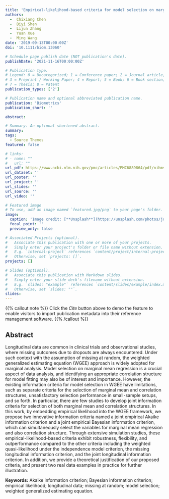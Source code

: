 ```yaml
---
title: 'Empirical-likelihood-based criteria for model selection on marginal analysis of longitudinal data with dropout missingness'
authors:
  -  Chixiang Chen
  -  Biyi Shen
  -  Lijun Zhang
  -  Yuan Xue
  -  Ming Wang
date: '2019-09-13T00:00:00Z'
doi: '10.1111/biom.13060'

# Schedule page publish date (NOT publication's date).
publishDate: '2021-11-16T00:00:00Z'

# Publication type.
# Legend: 0 = Uncategorized; 1 = Conference paper; 2 = Journal article;
# 3 = Preprint / Working Paper; 4 = Report; 5 = Book; 6 = Book section;
# 7 = Thesis; 8 = Patent
publication_types: ['2']

# Publication name and optional abbreviated publication name.
publication: 'Biometrics'
publication_short: ''

abstract: 

# Summary. An optional shortened abstract.
summary: 
tags:
  - Source Themes
featured: false

# links:
# - name: ""
#   url: ""
url_pdf: https://www.ncbi.nlm.nih.gov/pmc/articles/PMC6889864/pdf/nihms-1057969.pdf
url_dataset: ''
url_poster: ''
url_project: ''
url_slides: ''
url_source: ''
url_video: ''

# Featured image
# To use, add an image named `featured.jpg/png` to your page's folder.
image:
  caption: 'Image credit: [**Unsplash**](https://unsplash.com/photos/jdD8gXaTZsc)'
  focal_point: ''
  preview_only: false

# Associated Projects (optional).
#   Associate this publication with one or more of your projects.
#   Simply enter your project's folder or file name without extension.
#   E.g. `internal-project` references `content/project/internal-project/index.md`.
#   Otherwise, set `projects: []`.
projects: []

# Slides (optional).
#   Associate this publication with Markdown slides.
#   Simply enter your slide deck's filename without extension.
#   E.g. `slides: "example"` references `content/slides/example/index.md`.
#   Otherwise, set `slides: ""`.
slides:
---
```


{{% callout note %}}
Click the _Cite_ button above to demo the feature to enable visitors to import publication metadata into their reference management software.
{{% /callout %}}

## Abstract

Longitudinal data are common in clinical trials and observational studies, where missing outcomes due to dropouts are always encountered. Under such context with the assumption of missing at random, the weighted generalized estimating equation (WGEE) approach is widely adopted for marginal analysis. Model selection on marginal mean regression is a crucial aspect of data analysis, and identifying an appropriate correlation structure for model fitting may also be of interest and importance. However, the existing information criteria for model selection in WGEE have limitations, such as separate criteria for the selection of marginal mean and correlation structures, unsatisfactory selection performance in small-sample setups, and so forth. In particular, there are few studies to develop joint information criteria for selection of both marginal mean and correlation structures. In this work, by embedding empirical likelihood into the WGEE framework, we propose two innovative information criteria named a joint empirical Akaike information criterion and a joint empirical Bayesian information criterion, which can simultaneously select the variables for marginal mean regression and also correlation structure. Through extensive simulation studies, these empirical-likelihood-based criteria exhibit robustness, flexibility, and outperformance compared to the other criteria including the weighted quasi-likelihood under the independence model criterion, the missing longitudinal information criterion, and the joint longitudinal information criterion. In addition, we provide a theoretical justification of our proposed criteria, and present two real data examples in practice for further illustration.

**Keywords:** Akaike information criterion; Bayesian information criterion; empirical likelihood; longitudinal data; missing at random; model selection; weighted generalized estimating equation.
